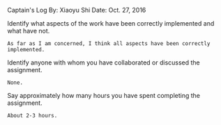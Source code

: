 Captain's Log
By: Xiaoyu Shi
Date: Oct. 27, 2016

Identify what aspects of the work have been correctly implemented and what have not.

	As far as I am concerned, I think all aspects have been correctly
	implemented.

Identify anyone with whom you have collaborated or discussed the assignment.

	None.

Say approximately how many hours you have spent completing the assignment.

	About 2-3 hours.